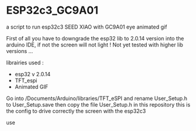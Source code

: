 # ESP32c3_GC9A01
a script to run esp32c3 SEED XIAO with GC9A01 eye animated gif

First of all you have to downgrade the esp32 lib to 2.0.14 version into the arduino IDE, if not the screen will not light !
Not yet tested with higher lib versions ...

librairies used :
- esp32 v 2.0.14
- TFT_espi 
- Animated GIF

Go into /Documents/Arduino/libraries/TFT_eSPI and rename User_Setup.h to User_Setup.save
then copy the file User_Setup.h in this repository this is the config to drive correctly the screen with the esp32c3


use 
